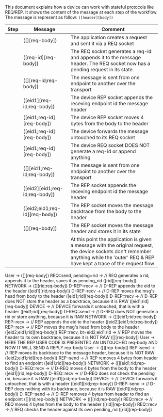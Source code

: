 This document explains how a device can work with stateful protocols like REQ/REP.
It shows the content of the message at each step of the workflow.
The message is represent as follow: `([header][body])`

| Step | Message | Comment |
| --- | --- | --- |
|  | ([][req-body]) | The application creates a request and sent it via a REQ socket |
|  | ([req-id][req-body]) | The REQ socket generates a req-id and appends it to the message header. The REQ socket now has a pending request in its state. |
|  | ([][req-id;req-body]) | The message is sent from one endpoint to another over the transport |
|  | ([eid1][req-id;req-body]) | The device REP socket appends the receving endpoint id the message header |
|  | ([eid1;req-id][req-body]) | The device REP socket moves 4 bytes from the body to the header |
|  | ([eid1;req-id][req-body]) | The device forwards the message untouched to its REQ socket |
|  | ([eid1;req-id][req-body]) | The device REQ socket DOES NOT generate a req-id or append anything |
|  | ([][eid1;req-id;req-body]) | The message is sent from one endpoint to another over the transport |
|  | ([eid2][eid1;req-id;req-body]) | The REP socket appends the receving endpoint id the message header |
|  | ([eid2;eid1;req-id][req-body]) | The REP socket moves the message backtrace from the body to the header |
|  | ([][req-body]) | The REP socket moves the message header and stores it in its state |
|  |  | At this point the application is given a message with the original request, the device sockets don't remember anything while the 'outer' REQ & REP have kept a trace of the request flow |

User -> 
([][req-body])
REQ::send, pending=rid ->  // REQ generates a rid, appends it to the header, saves it as pending_rid
([rid][req-body])
NETWORK ->
([][rid;req-body])
D-REP::recv ->       // D-REP appends the eid to the header
([eid1][rid;req-body])
D-REP::recv ->       // D-REP moves the msg's head from body to the header
([eid1;rid][req-body])
D-REP::recv ->       // D-REP does NOT store the header as a backtrace, because it is RAW
([eid1;rid][req-body])
DEVICE ->            // DEVICE forwards it untouched, that is with a header
([eid1;rid][req-body])
D-REQ::send ->       // D-REQ does NOT generate a rid or store anything, because it is RAW
NETWORK ->
([][eid1;rid;req-body])
REP::recv ->         // REP appends the eid to the header
([eid2][eid1;rid;req-body])
REP::recv ->         // REP moves the msg's head from body to the header
([eid2;eid1;rid][req-body])
REP::recv, bt=eid2;eid1;rid ->       // REP moves the header to its own backtrace, because it is NOT RAW
([][req-body])
User -> 
HERE THE REP USER CODE IS PRESENTED AN UNTOUCHED req-body
AND NOW IT WILL SEND A REPLY rep-body
User ->
([][rep-body])
REP::send ->         // REP moves its backtrace to the message header, because it is NOT RAW
([eid2;eid1;rid][rep-body])
REP::send ->         // REP removes 4 bytes from header to find an endpoint
([eid1;rid][rep-body])
NETWORK ->
([][eid1;rid;rep-body])
D-REQ::recv ->       // D-REQ moves 4 bytes from the body to the header
([eid1][rid;rep-body])
D-REQ::recv ->       // D-REQ does not check the pending rid, because it is RAW
([eid1][rid;rep-body])
DEVICE ->            // DEVICE forwards it untouched, that is with a header
([eid1][rid;rep-body])
D-REP::send ->       // D-REP does nothing with its backtrace, because it is RAW
([eid1][rid;rep-body])
D-REP::send ->       // D-REP removes 4 bytes from header to find an endpoint
([][rid;rep-body])
NETWORK ->
([][rid;rep-body])
REQ::recv ->         // REQ moves 4 bytes from the body to the header
([rid][rep-body])
REQ::recv ->         // REQ checks the header against its own pending_rid
([rid][rep-body])
